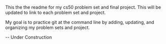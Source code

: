 This the the readme for my cs50 problem set and final project. 
This will be updated to link to each problem set and project.

My goal is to practice git at the command line by adding, updating, and organizing my problem sets and project.


-- Under Construction